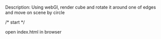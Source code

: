 Description:
Using webGl, render cube and rotate it around one of edges and move on scene by circle



/*  start */

open index.html in browser